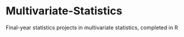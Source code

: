 # Multivariate-Statistics
Final-year statistics projects in multivariate statistics, completed in R
